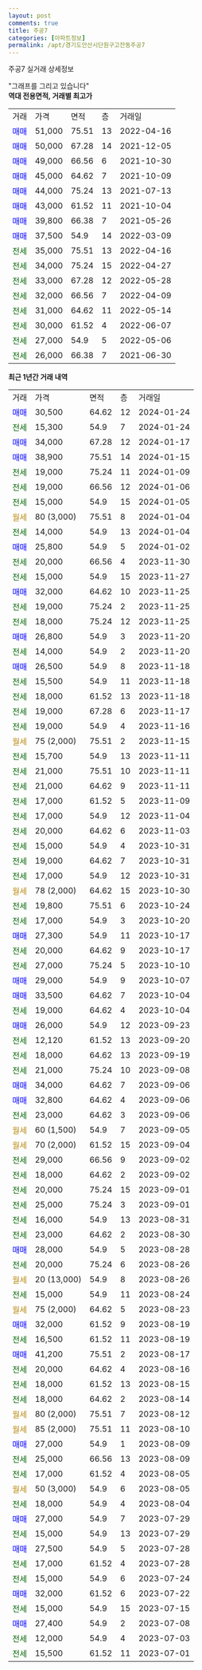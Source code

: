 ```yaml
---
layout: post
comments: true
title: 주공7
categories: [아파트정보]
permalink: /apt/경기도안산시단원구고잔동주공7
---
```


주공7 실거래 상세정보

<script type="text/javascript">
  google.charts.load('current', {'packages':['line', 'corechart']});
  google.charts.setOnLoadCallback(drawChart);

  function drawChart() {
    var data = new google.visualization.DataTable();
    data.addColumn('date', '거래일');
    data.addColumn('number', "매매");
    data.addColumn('number', "전세");
    data.addColumn('number', "전매");

    data.addRows([[new Date(Date.parse("2024-01-24")), 30500, null, null], [new Date(Date.parse("2024-01-24")), null, 15300, null], [new Date(Date.parse("2024-01-17")), 34000, null, null], [new Date(Date.parse("2024-01-15")), 38900, null, null], [new Date(Date.parse("2024-01-09")), null, 19000, null], [new Date(Date.parse("2024-01-06")), null, 19000, null], [new Date(Date.parse("2024-01-05")), null, 15000, null], [new Date(Date.parse("2024-01-04")), null, null, null], [new Date(Date.parse("2024-01-04")), null, 14000, null], [new Date(Date.parse("2024-01-02")), 25800, null, null], [new Date(Date.parse("2023-11-30")), null, 20000, null], [new Date(Date.parse("2023-11-27")), null, 15000, null], [new Date(Date.parse("2023-11-25")), 32000, null, null], [new Date(Date.parse("2023-11-25")), null, 19000, null], [new Date(Date.parse("2023-11-25")), null, 18000, null], [new Date(Date.parse("2023-11-20")), 26800, null, null], [new Date(Date.parse("2023-11-20")), null, 14000, null], [new Date(Date.parse("2023-11-18")), 26500, null, null], [new Date(Date.parse("2023-11-18")), null, 15500, null], [new Date(Date.parse("2023-11-18")), null, 18000, null], [new Date(Date.parse("2023-11-17")), null, 19000, null], [new Date(Date.parse("2023-11-16")), null, 19000, null], [new Date(Date.parse("2023-11-15")), null, null, null], [new Date(Date.parse("2023-11-11")), null, 15700, null], [new Date(Date.parse("2023-11-11")), null, 21000, null], [new Date(Date.parse("2023-11-11")), null, 21000, null], [new Date(Date.parse("2023-11-09")), null, 17000, null], [new Date(Date.parse("2023-11-04")), null, 17000, null], [new Date(Date.parse("2023-11-03")), null, 20000, null], [new Date(Date.parse("2023-10-31")), null, 15000, null], [new Date(Date.parse("2023-10-31")), null, 19000, null], [new Date(Date.parse("2023-10-31")), null, 17000, null], [new Date(Date.parse("2023-10-30")), null, null, null], [new Date(Date.parse("2023-10-24")), null, 19800, null], [new Date(Date.parse("2023-10-20")), null, 17000, null], [new Date(Date.parse("2023-10-17")), 27300, null, null], [new Date(Date.parse("2023-10-17")), null, 20000, null], [new Date(Date.parse("2023-10-10")), null, 27000, null], [new Date(Date.parse("2023-10-07")), 29000, null, null], [new Date(Date.parse("2023-10-04")), 33500, null, null], [new Date(Date.parse("2023-10-04")), null, 19000, null], [new Date(Date.parse("2023-09-23")), 26000, null, null], [new Date(Date.parse("2023-09-20")), null, 12120, null], [new Date(Date.parse("2023-09-19")), null, 18000, null], [new Date(Date.parse("2023-09-08")), null, 21000, null], [new Date(Date.parse("2023-09-06")), 34000, null, null], [new Date(Date.parse("2023-09-06")), 32800, null, null], [new Date(Date.parse("2023-09-06")), null, 23000, null], [new Date(Date.parse("2023-09-05")), null, null, null], [new Date(Date.parse("2023-09-04")), null, null, null], [new Date(Date.parse("2023-09-02")), null, 29000, null], [new Date(Date.parse("2023-09-02")), null, 18000, null], [new Date(Date.parse("2023-09-01")), null, 20000, null], [new Date(Date.parse("2023-09-01")), null, 25000, null], [new Date(Date.parse("2023-08-31")), null, 16000, null], [new Date(Date.parse("2023-08-30")), null, 23000, null], [new Date(Date.parse("2023-08-28")), 28000, null, null], [new Date(Date.parse("2023-08-26")), null, 20000, null], [new Date(Date.parse("2023-08-26")), null, null, null], [new Date(Date.parse("2023-08-24")), null, 15000, null], [new Date(Date.parse("2023-08-23")), null, null, null], [new Date(Date.parse("2023-08-19")), 32000, null, null], [new Date(Date.parse("2023-08-19")), null, 16500, null], [new Date(Date.parse("2023-08-17")), 41200, null, null], [new Date(Date.parse("2023-08-16")), null, 20000, null], [new Date(Date.parse("2023-08-15")), null, 18000, null], [new Date(Date.parse("2023-08-14")), null, 18000, null], [new Date(Date.parse("2023-08-12")), null, null, null], [new Date(Date.parse("2023-08-10")), null, null, null], [new Date(Date.parse("2023-08-09")), 27000, null, null], [new Date(Date.parse("2023-08-09")), null, 25000, null], [new Date(Date.parse("2023-08-05")), null, 17000, null], [new Date(Date.parse("2023-08-05")), null, null, null], [new Date(Date.parse("2023-08-04")), null, 18000, null], [new Date(Date.parse("2023-07-29")), 27000, null, null], [new Date(Date.parse("2023-07-29")), null, 15000, null], [new Date(Date.parse("2023-07-28")), 27500, null, null], [new Date(Date.parse("2023-07-28")), null, 17000, null], [new Date(Date.parse("2023-07-24")), null, 15000, null], [new Date(Date.parse("2023-07-22")), 32000, null, null], [new Date(Date.parse("2023-07-15")), null, 15000, null], [new Date(Date.parse("2023-07-08")), 27400, null, null], [new Date(Date.parse("2023-07-03")), null, 12000, null], [new Date(Date.parse("2023-07-01")), null, 15500, null]]);

    var options = {
      hAxis: {
        format: 'yyyy/MM/dd'
      },    
      lineWidth: 0,
      pointsVisible: true,    
      title: '최근 1년간 유형별 실거래가 분포',
      legend: { position: 'bottom' }
    };

    var formatter = new google.visualization.NumberFormat({pattern:'###,###'} );
    formatter.format(data, 1);
    formatter.format(data, 2);
    
    setTimeout(function() {
        var chart = new google.visualization.LineChart(document.getElementById('columnchart_material'));
        chart.draw(data, (options));
        document.getElementById('loading').style.display = 'none';
    }, 200);
  }
</script>


<div id="loading" style="z-index:20; display: block; margin-left: 0px">"그래프를 그리고 있습니다"</div>
<div id="columnchart_material" style="width: 95%; margin-left: 0px; display: block"></div>
<!-- contents start -->
<b>역대 전용면적, 거래별 최고가</b>
<table class="sortable">
    <tr>
      <td>거래</td>
      <td>가격</td>
      <td>면적</td>
      <td>층</td>
      <td>거래일</td>
    </tr>
        <tr>
          <td><a style="color: blue">매매</a></td>
          <td>51,000</td>
          <td>75.51</td>
          <td>13</td>
          <td>2022-04-16</td>
        </tr>            <tr>
          <td><a style="color: blue">매매</a></td>
          <td>50,000</td>
          <td>67.28</td>
          <td>14</td>
          <td>2021-12-05</td>
        </tr>            <tr>
          <td><a style="color: blue">매매</a></td>
          <td>49,000</td>
          <td>66.56</td>
          <td>6</td>
          <td>2021-10-30</td>
        </tr>            <tr>
          <td><a style="color: blue">매매</a></td>
          <td>45,000</td>
          <td>64.62</td>
          <td>7</td>
          <td>2021-10-09</td>
        </tr>            <tr>
          <td><a style="color: blue">매매</a></td>
          <td>44,000</td>
          <td>75.24</td>
          <td>13</td>
          <td>2021-07-13</td>
        </tr>            <tr>
          <td><a style="color: blue">매매</a></td>
          <td>43,000</td>
          <td>61.52</td>
          <td>11</td>
          <td>2021-10-04</td>
        </tr>            <tr>
          <td><a style="color: blue">매매</a></td>
          <td>39,800</td>
          <td>66.38</td>
          <td>7</td>
          <td>2021-05-26</td>
        </tr>            <tr>
          <td><a style="color: blue">매매</a></td>
          <td>37,500</td>
          <td>54.9</td>
          <td>14</td>
          <td>2022-03-09</td>
        </tr>        
        <tr>
              <td><a style="color: darkgreen">전세</a></td>
              <td>35,000</td>
              <td>75.51</td>
              <td>13</td>
              <td>2022-04-16</td>
            </tr>            <tr>
              <td><a style="color: darkgreen">전세</a></td>
              <td>34,000</td>
              <td>75.24</td>
              <td>15</td>
              <td>2022-04-27</td>
            </tr>            <tr>
              <td><a style="color: darkgreen">전세</a></td>
              <td>33,000</td>
              <td>67.28</td>
              <td>12</td>
              <td>2022-05-28</td>
            </tr>            <tr>
              <td><a style="color: darkgreen">전세</a></td>
              <td>32,000</td>
              <td>66.56</td>
              <td>7</td>
              <td>2022-04-09</td>
            </tr>            <tr>
              <td><a style="color: darkgreen">전세</a></td>
              <td>31,000</td>
              <td>64.62</td>
              <td>11</td>
              <td>2022-05-14</td>
            </tr>            <tr>
              <td><a style="color: darkgreen">전세</a></td>
              <td>30,000</td>
              <td>61.52</td>
              <td>4</td>
              <td>2022-06-07</td>
            </tr>            <tr>
              <td><a style="color: darkgreen">전세</a></td>
              <td>27,000</td>
              <td>54.9</td>
              <td>5</td>
              <td>2022-05-06</td>
            </tr>            <tr>
              <td><a style="color: darkgreen">전세</a></td>
              <td>26,000</td>
              <td>66.38</td>
              <td>7</td>
              <td>2021-06-30</td>
            </tr>        
    
</table>

<b>최근 1년간 거래 내역</b>

<table class="sortable">
    <tr>
      <td>거래</td>
      <td>가격</td>
      <td>면적</td>
      <td>층</td>
      <td>거래일</td>
    </tr>
    <tr>
      <td><a style="color: blue">매매</a></td>
      <td>30,500</td>
      <td>64.62</td>
      <td>12</td>
      <td>2024-01-24</td>
    </tr>          <tr>
      <td><a style="color: darkgreen">전세</a></td>
      <td>15,300</td>
      <td>54.9</td>
      <td>7</td>
      <td>2024-01-24</td>
    </tr>          <tr>
      <td><a style="color: blue">매매</a></td>
      <td>34,000</td>
      <td>67.28</td>
      <td>12</td>
      <td>2024-01-17</td>
    </tr>          <tr>
      <td><a style="color: blue">매매</a></td>
      <td>38,900</td>
      <td>75.51</td>
      <td>14</td>
      <td>2024-01-15</td>
    </tr>          <tr>
      <td><a style="color: darkgreen">전세</a></td>
      <td>19,000</td>
      <td>75.24</td>
      <td>11</td>
      <td>2024-01-09</td>
    </tr>          <tr>
      <td><a style="color: darkgreen">전세</a></td>
      <td>19,000</td>
      <td>66.56</td>
      <td>12</td>
      <td>2024-01-06</td>
    </tr>          <tr>
      <td><a style="color: darkgreen">전세</a></td>
      <td>15,000</td>
      <td>54.9</td>
      <td>15</td>
      <td>2024-01-05</td>
    </tr>          <tr>
      <td><a style="color: darkgoldenrod">월세</a></td>
      <td>80 (3,000)</td>
      <td>75.51</td>
      <td>8</td>
      <td>2024-01-04</td>
    </tr>          <tr>
      <td><a style="color: darkgreen">전세</a></td>
      <td>14,000</td>
      <td>54.9</td>
      <td>13</td>
      <td>2024-01-04</td>
    </tr>          <tr>
      <td><a style="color: blue">매매</a></td>
      <td>25,800</td>
      <td>54.9</td>
      <td>5</td>
      <td>2024-01-02</td>
    </tr>          <tr>
      <td><a style="color: darkgreen">전세</a></td>
      <td>20,000</td>
      <td>66.56</td>
      <td>4</td>
      <td>2023-11-30</td>
    </tr>          <tr>
      <td><a style="color: darkgreen">전세</a></td>
      <td>15,000</td>
      <td>54.9</td>
      <td>15</td>
      <td>2023-11-27</td>
    </tr>          <tr>
      <td><a style="color: blue">매매</a></td>
      <td>32,000</td>
      <td>64.62</td>
      <td>10</td>
      <td>2023-11-25</td>
    </tr>          <tr>
      <td><a style="color: darkgreen">전세</a></td>
      <td>19,000</td>
      <td>75.24</td>
      <td>2</td>
      <td>2023-11-25</td>
    </tr>          <tr>
      <td><a style="color: darkgreen">전세</a></td>
      <td>18,000</td>
      <td>75.24</td>
      <td>12</td>
      <td>2023-11-25</td>
    </tr>          <tr>
      <td><a style="color: blue">매매</a></td>
      <td>26,800</td>
      <td>54.9</td>
      <td>3</td>
      <td>2023-11-20</td>
    </tr>          <tr>
      <td><a style="color: darkgreen">전세</a></td>
      <td>14,000</td>
      <td>54.9</td>
      <td>2</td>
      <td>2023-11-20</td>
    </tr>          <tr>
      <td><a style="color: blue">매매</a></td>
      <td>26,500</td>
      <td>54.9</td>
      <td>8</td>
      <td>2023-11-18</td>
    </tr>          <tr>
      <td><a style="color: darkgreen">전세</a></td>
      <td>15,500</td>
      <td>54.9</td>
      <td>11</td>
      <td>2023-11-18</td>
    </tr>          <tr>
      <td><a style="color: darkgreen">전세</a></td>
      <td>18,000</td>
      <td>61.52</td>
      <td>13</td>
      <td>2023-11-18</td>
    </tr>          <tr>
      <td><a style="color: darkgreen">전세</a></td>
      <td>19,000</td>
      <td>67.28</td>
      <td>6</td>
      <td>2023-11-17</td>
    </tr>          <tr>
      <td><a style="color: darkgreen">전세</a></td>
      <td>19,000</td>
      <td>54.9</td>
      <td>4</td>
      <td>2023-11-16</td>
    </tr>          <tr>
      <td><a style="color: darkgoldenrod">월세</a></td>
      <td>75 (2,000)</td>
      <td>75.51</td>
      <td>2</td>
      <td>2023-11-15</td>
    </tr>          <tr>
      <td><a style="color: darkgreen">전세</a></td>
      <td>15,700</td>
      <td>54.9</td>
      <td>13</td>
      <td>2023-11-11</td>
    </tr>          <tr>
      <td><a style="color: darkgreen">전세</a></td>
      <td>21,000</td>
      <td>75.51</td>
      <td>10</td>
      <td>2023-11-11</td>
    </tr>          <tr>
      <td><a style="color: darkgreen">전세</a></td>
      <td>21,000</td>
      <td>64.62</td>
      <td>9</td>
      <td>2023-11-11</td>
    </tr>          <tr>
      <td><a style="color: darkgreen">전세</a></td>
      <td>17,000</td>
      <td>61.52</td>
      <td>5</td>
      <td>2023-11-09</td>
    </tr>          <tr>
      <td><a style="color: darkgreen">전세</a></td>
      <td>17,000</td>
      <td>54.9</td>
      <td>12</td>
      <td>2023-11-04</td>
    </tr>          <tr>
      <td><a style="color: darkgreen">전세</a></td>
      <td>20,000</td>
      <td>64.62</td>
      <td>6</td>
      <td>2023-11-03</td>
    </tr>          <tr>
      <td><a style="color: darkgreen">전세</a></td>
      <td>15,000</td>
      <td>54.9</td>
      <td>4</td>
      <td>2023-10-31</td>
    </tr>          <tr>
      <td><a style="color: darkgreen">전세</a></td>
      <td>19,000</td>
      <td>64.62</td>
      <td>7</td>
      <td>2023-10-31</td>
    </tr>          <tr>
      <td><a style="color: darkgreen">전세</a></td>
      <td>17,000</td>
      <td>54.9</td>
      <td>12</td>
      <td>2023-10-31</td>
    </tr>          <tr>
      <td><a style="color: darkgoldenrod">월세</a></td>
      <td>78 (2,000)</td>
      <td>64.62</td>
      <td>15</td>
      <td>2023-10-30</td>
    </tr>          <tr>
      <td><a style="color: darkgreen">전세</a></td>
      <td>19,800</td>
      <td>75.51</td>
      <td>6</td>
      <td>2023-10-24</td>
    </tr>          <tr>
      <td><a style="color: darkgreen">전세</a></td>
      <td>17,000</td>
      <td>54.9</td>
      <td>3</td>
      <td>2023-10-20</td>
    </tr>          <tr>
      <td><a style="color: blue">매매</a></td>
      <td>27,300</td>
      <td>54.9</td>
      <td>11</td>
      <td>2023-10-17</td>
    </tr>          <tr>
      <td><a style="color: darkgreen">전세</a></td>
      <td>20,000</td>
      <td>64.62</td>
      <td>9</td>
      <td>2023-10-17</td>
    </tr>          <tr>
      <td><a style="color: darkgreen">전세</a></td>
      <td>27,000</td>
      <td>75.24</td>
      <td>5</td>
      <td>2023-10-10</td>
    </tr>          <tr>
      <td><a style="color: blue">매매</a></td>
      <td>29,000</td>
      <td>54.9</td>
      <td>9</td>
      <td>2023-10-07</td>
    </tr>          <tr>
      <td><a style="color: blue">매매</a></td>
      <td>33,500</td>
      <td>64.62</td>
      <td>7</td>
      <td>2023-10-04</td>
    </tr>          <tr>
      <td><a style="color: darkgreen">전세</a></td>
      <td>19,000</td>
      <td>64.62</td>
      <td>4</td>
      <td>2023-10-04</td>
    </tr>          <tr>
      <td><a style="color: blue">매매</a></td>
      <td>26,000</td>
      <td>54.9</td>
      <td>12</td>
      <td>2023-09-23</td>
    </tr>          <tr>
      <td><a style="color: darkgreen">전세</a></td>
      <td>12,120</td>
      <td>61.52</td>
      <td>13</td>
      <td>2023-09-20</td>
    </tr>          <tr>
      <td><a style="color: darkgreen">전세</a></td>
      <td>18,000</td>
      <td>64.62</td>
      <td>13</td>
      <td>2023-09-19</td>
    </tr>          <tr>
      <td><a style="color: darkgreen">전세</a></td>
      <td>21,000</td>
      <td>75.24</td>
      <td>10</td>
      <td>2023-09-08</td>
    </tr>          <tr>
      <td><a style="color: blue">매매</a></td>
      <td>34,000</td>
      <td>64.62</td>
      <td>7</td>
      <td>2023-09-06</td>
    </tr>          <tr>
      <td><a style="color: blue">매매</a></td>
      <td>32,800</td>
      <td>64.62</td>
      <td>4</td>
      <td>2023-09-06</td>
    </tr>          <tr>
      <td><a style="color: darkgreen">전세</a></td>
      <td>23,000</td>
      <td>64.62</td>
      <td>3</td>
      <td>2023-09-06</td>
    </tr>          <tr>
      <td><a style="color: darkgoldenrod">월세</a></td>
      <td>60 (1,500)</td>
      <td>54.9</td>
      <td>7</td>
      <td>2023-09-05</td>
    </tr>          <tr>
      <td><a style="color: darkgoldenrod">월세</a></td>
      <td>70 (2,000)</td>
      <td>61.52</td>
      <td>15</td>
      <td>2023-09-04</td>
    </tr>          <tr>
      <td><a style="color: darkgreen">전세</a></td>
      <td>29,000</td>
      <td>66.56</td>
      <td>9</td>
      <td>2023-09-02</td>
    </tr>          <tr>
      <td><a style="color: darkgreen">전세</a></td>
      <td>18,000</td>
      <td>64.62</td>
      <td>2</td>
      <td>2023-09-02</td>
    </tr>          <tr>
      <td><a style="color: darkgreen">전세</a></td>
      <td>20,000</td>
      <td>75.24</td>
      <td>15</td>
      <td>2023-09-01</td>
    </tr>          <tr>
      <td><a style="color: darkgreen">전세</a></td>
      <td>25,000</td>
      <td>75.24</td>
      <td>3</td>
      <td>2023-09-01</td>
    </tr>          <tr>
      <td><a style="color: darkgreen">전세</a></td>
      <td>16,000</td>
      <td>54.9</td>
      <td>13</td>
      <td>2023-08-31</td>
    </tr>          <tr>
      <td><a style="color: darkgreen">전세</a></td>
      <td>23,000</td>
      <td>64.62</td>
      <td>2</td>
      <td>2023-08-30</td>
    </tr>          <tr>
      <td><a style="color: blue">매매</a></td>
      <td>28,000</td>
      <td>54.9</td>
      <td>5</td>
      <td>2023-08-28</td>
    </tr>          <tr>
      <td><a style="color: darkgreen">전세</a></td>
      <td>20,000</td>
      <td>75.24</td>
      <td>6</td>
      <td>2023-08-26</td>
    </tr>          <tr>
      <td><a style="color: darkgoldenrod">월세</a></td>
      <td>20 (13,000)</td>
      <td>54.9</td>
      <td>8</td>
      <td>2023-08-26</td>
    </tr>          <tr>
      <td><a style="color: darkgreen">전세</a></td>
      <td>15,000</td>
      <td>54.9</td>
      <td>11</td>
      <td>2023-08-24</td>
    </tr>          <tr>
      <td><a style="color: darkgoldenrod">월세</a></td>
      <td>75 (2,000)</td>
      <td>64.62</td>
      <td>5</td>
      <td>2023-08-23</td>
    </tr>          <tr>
      <td><a style="color: blue">매매</a></td>
      <td>32,000</td>
      <td>61.52</td>
      <td>9</td>
      <td>2023-08-19</td>
    </tr>          <tr>
      <td><a style="color: darkgreen">전세</a></td>
      <td>16,500</td>
      <td>61.52</td>
      <td>11</td>
      <td>2023-08-19</td>
    </tr>          <tr>
      <td><a style="color: blue">매매</a></td>
      <td>41,200</td>
      <td>75.51</td>
      <td>2</td>
      <td>2023-08-17</td>
    </tr>          <tr>
      <td><a style="color: darkgreen">전세</a></td>
      <td>20,000</td>
      <td>64.62</td>
      <td>4</td>
      <td>2023-08-16</td>
    </tr>          <tr>
      <td><a style="color: darkgreen">전세</a></td>
      <td>18,000</td>
      <td>61.52</td>
      <td>13</td>
      <td>2023-08-15</td>
    </tr>          <tr>
      <td><a style="color: darkgreen">전세</a></td>
      <td>18,000</td>
      <td>64.62</td>
      <td>2</td>
      <td>2023-08-14</td>
    </tr>          <tr>
      <td><a style="color: darkgoldenrod">월세</a></td>
      <td>80 (2,000)</td>
      <td>75.51</td>
      <td>7</td>
      <td>2023-08-12</td>
    </tr>          <tr>
      <td><a style="color: darkgoldenrod">월세</a></td>
      <td>85 (2,000)</td>
      <td>75.51</td>
      <td>11</td>
      <td>2023-08-10</td>
    </tr>          <tr>
      <td><a style="color: blue">매매</a></td>
      <td>27,000</td>
      <td>54.9</td>
      <td>1</td>
      <td>2023-08-09</td>
    </tr>          <tr>
      <td><a style="color: darkgreen">전세</a></td>
      <td>25,000</td>
      <td>66.56</td>
      <td>13</td>
      <td>2023-08-09</td>
    </tr>          <tr>
      <td><a style="color: darkgreen">전세</a></td>
      <td>17,000</td>
      <td>61.52</td>
      <td>4</td>
      <td>2023-08-05</td>
    </tr>          <tr>
      <td><a style="color: darkgoldenrod">월세</a></td>
      <td>50 (3,000)</td>
      <td>54.9</td>
      <td>6</td>
      <td>2023-08-05</td>
    </tr>          <tr>
      <td><a style="color: darkgreen">전세</a></td>
      <td>18,000</td>
      <td>54.9</td>
      <td>4</td>
      <td>2023-08-04</td>
    </tr>          <tr>
      <td><a style="color: blue">매매</a></td>
      <td>27,000</td>
      <td>54.9</td>
      <td>7</td>
      <td>2023-07-29</td>
    </tr>          <tr>
      <td><a style="color: darkgreen">전세</a></td>
      <td>15,000</td>
      <td>54.9</td>
      <td>13</td>
      <td>2023-07-29</td>
    </tr>          <tr>
      <td><a style="color: blue">매매</a></td>
      <td>27,500</td>
      <td>54.9</td>
      <td>5</td>
      <td>2023-07-28</td>
    </tr>          <tr>
      <td><a style="color: darkgreen">전세</a></td>
      <td>17,000</td>
      <td>61.52</td>
      <td>4</td>
      <td>2023-07-28</td>
    </tr>          <tr>
      <td><a style="color: darkgreen">전세</a></td>
      <td>15,000</td>
      <td>54.9</td>
      <td>6</td>
      <td>2023-07-24</td>
    </tr>          <tr>
      <td><a style="color: blue">매매</a></td>
      <td>32,000</td>
      <td>61.52</td>
      <td>6</td>
      <td>2023-07-22</td>
    </tr>          <tr>
      <td><a style="color: darkgreen">전세</a></td>
      <td>15,000</td>
      <td>54.9</td>
      <td>15</td>
      <td>2023-07-15</td>
    </tr>          <tr>
      <td><a style="color: blue">매매</a></td>
      <td>27,400</td>
      <td>54.9</td>
      <td>2</td>
      <td>2023-07-08</td>
    </tr>          <tr>
      <td><a style="color: darkgreen">전세</a></td>
      <td>12,000</td>
      <td>54.9</td>
      <td>4</td>
      <td>2023-07-03</td>
    </tr>          <tr>
      <td><a style="color: darkgreen">전세</a></td>
      <td>15,500</td>
      <td>61.52</td>
      <td>11</td>
      <td>2023-07-01</td>
    </tr>      </table>
<!-- contents end -->    

